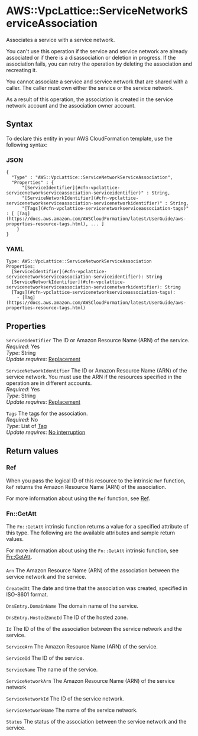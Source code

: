 # AWS::VpcLattice::ServiceNetworkServiceAssociation<a name="aws-resource-vpclattice-servicenetworkserviceassociation"></a>

Associates a service with a service network\.

You can't use this operation if the service and service network are already associated or if there is a disassociation or deletion in progress\. If the association fails, you can retry the operation by deleting the association and recreating it\.

You cannot associate a service and service network that are shared with a caller\. The caller must own either the service or the service network\.

As a result of this operation, the association is created in the service network account and the association owner account\.

## Syntax<a name="aws-resource-vpclattice-servicenetworkserviceassociation-syntax"></a>

To declare this entity in your AWS CloudFormation template, use the following syntax:

### JSON<a name="aws-resource-vpclattice-servicenetworkserviceassociation-syntax.json"></a>

```
{
  "Type" : "AWS::VpcLattice::ServiceNetworkServiceAssociation",
  "Properties" : {
      "[ServiceIdentifier](#cfn-vpclattice-servicenetworkserviceassociation-serviceidentifier)" : String,
      "[ServiceNetworkIdentifier](#cfn-vpclattice-servicenetworkserviceassociation-servicenetworkidentifier)" : String,
      "[Tags](#cfn-vpclattice-servicenetworkserviceassociation-tags)" : [ [Tag](https://docs.aws.amazon.com/AWSCloudFormation/latest/UserGuide/aws-properties-resource-tags.html), ... ]
    }
}
```

### YAML<a name="aws-resource-vpclattice-servicenetworkserviceassociation-syntax.yaml"></a>

```
Type: AWS::VpcLattice::ServiceNetworkServiceAssociation
Properties: 
  [ServiceIdentifier](#cfn-vpclattice-servicenetworkserviceassociation-serviceidentifier): String
  [ServiceNetworkIdentifier](#cfn-vpclattice-servicenetworkserviceassociation-servicenetworkidentifier): String
  [Tags](#cfn-vpclattice-servicenetworkserviceassociation-tags): 
    - [Tag](https://docs.aws.amazon.com/AWSCloudFormation/latest/UserGuide/aws-properties-resource-tags.html)
```

## Properties<a name="aws-resource-vpclattice-servicenetworkserviceassociation-properties"></a>

`ServiceIdentifier`  <a name="cfn-vpclattice-servicenetworkserviceassociation-serviceidentifier"></a>
The ID or Amazon Resource Name \(ARN\) of the service\.  
*Required*: Yes  
*Type*: String  
*Update requires*: [Replacement](https://docs.aws.amazon.com/AWSCloudFormation/latest/UserGuide/using-cfn-updating-stacks-update-behaviors.html#update-replacement)

`ServiceNetworkIdentifier`  <a name="cfn-vpclattice-servicenetworkserviceassociation-servicenetworkidentifier"></a>
The ID or Amazon Resource Name \(ARN\) of the service network\. You must use the ARN if the resources specified in the operation are in different accounts\.  
*Required*: Yes  
*Type*: String  
*Update requires*: [Replacement](https://docs.aws.amazon.com/AWSCloudFormation/latest/UserGuide/using-cfn-updating-stacks-update-behaviors.html#update-replacement)

`Tags`  <a name="cfn-vpclattice-servicenetworkserviceassociation-tags"></a>
The tags for the association\.  
*Required*: No  
*Type*: List of [Tag](https://docs.aws.amazon.com/AWSCloudFormation/latest/UserGuide/aws-properties-resource-tags.html)  
*Update requires*: [No interruption](https://docs.aws.amazon.com/AWSCloudFormation/latest/UserGuide/using-cfn-updating-stacks-update-behaviors.html#update-no-interrupt)

## Return values<a name="aws-resource-vpclattice-servicenetworkserviceassociation-return-values"></a>

### Ref<a name="aws-resource-vpclattice-servicenetworkserviceassociation-return-values-ref"></a>

When you pass the logical ID of this resource to the intrinsic `Ref` function, `Ref` returns the Amazon Resource Name \(ARN\) of the association\.

For more information about using the `Ref` function, see [Ref](https://docs.aws.amazon.com/AWSCloudFormation/latest/UserGuide/intrinsic-function-reference-ref.html)\.

### Fn::GetAtt<a name="aws-resource-vpclattice-servicenetworkserviceassociation-return-values-fn--getatt"></a>

The `Fn::GetAtt` intrinsic function returns a value for a specified attribute of this type\. The following are the available attributes and sample return values\.

For more information about using the `Fn::GetAtt` intrinsic function, see [Fn::GetAtt](https://docs.aws.amazon.com/AWSCloudFormation/latest/UserGuide/intrinsic-function-reference-getatt.html)\.

#### <a name="aws-resource-vpclattice-servicenetworkserviceassociation-return-values-fn--getatt-fn--getatt"></a>

`Arn`  <a name="Arn-fn::getatt"></a>
The Amazon Resource Name \(ARN\) of the association between the service network and the service\.

`CreatedAt`  <a name="CreatedAt-fn::getatt"></a>
The date and time that the association was created, specified in ISO\-8601 format\.

`DnsEntry.DomainName`  <a name="DnsEntry.DomainName-fn::getatt"></a>
The domain name of the service\.

`DnsEntry.HostedZoneId`  <a name="DnsEntry.HostedZoneId-fn::getatt"></a>
The ID of the hosted zone\.

`Id`  <a name="Id-fn::getatt"></a>
The ID of the of the association between the service network and the service\.

`ServiceArn`  <a name="ServiceArn-fn::getatt"></a>
The Amazon Resource Name \(ARN\) of the service\.

`ServiceId`  <a name="ServiceId-fn::getatt"></a>
The ID of the service\.

`ServiceName`  <a name="ServiceName-fn::getatt"></a>
The name of the service\.

`ServiceNetworkArn`  <a name="ServiceNetworkArn-fn::getatt"></a>
The Amazon Resource Name \(ARN\) of the service network

`ServiceNetworkId`  <a name="ServiceNetworkId-fn::getatt"></a>
The ID of the service network\.

`ServiceNetworkName`  <a name="ServiceNetworkName-fn::getatt"></a>
The name of the service network\.

`Status`  <a name="Status-fn::getatt"></a>
The status of the association between the service network and the service\.